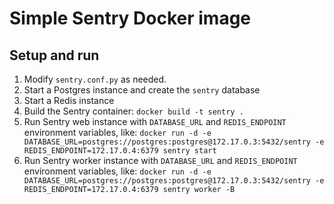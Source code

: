 # Simple Sentry Docker image

## Setup and run

1. Modify `sentry.conf.py` as needed.
1. Start a Postgres instance and create the `sentry` database
1. Start a Redis instance
1. Build the Sentry container: `docker build -t sentry .`
1. Run Sentry web instance with `DATABASE_URL` and `REDIS_ENDPOINT` environment variables, like: `docker run -d -e DATABASE_URL=postgres://postgres:postgres@172.17.0.3:5432/sentry -e REDIS_ENDPOINT=172.17.0.4:6379 sentry start`
1. Run Sentry worker instance with `DATABASE_URL` and `REDIS_ENDPOINT` environment variables, like: `docker run -d -e DATABASE_URL=postgres://postgres:postgres@172.17.0.3:5432/sentry -e REDIS_ENDPOINT=172.17.0.4:6379 sentry worker -B`
